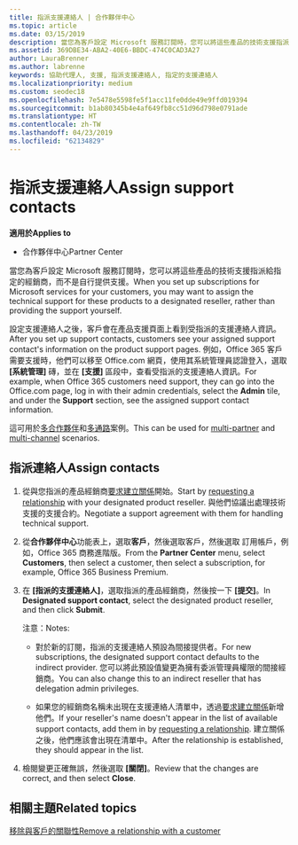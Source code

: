```yaml
---
title: 指派支援連絡人 | 合作夥伴中心
ms.topic: article
ms.date: 03/15/2019
description: 當您為客戶設定 Microsoft 服務訂閱時，您可以將這些產品的技術支援指派給指定的經銷商，而不是自行提供支援。
ms.assetid: 369DBE34-ABA2-40E6-BBDC-474C0CAD3A27
author: LauraBrenner
ms.author: labrenne
keywords: 協助代理人, 支援, 指派支援連絡人, 指定的支援連絡人
ms.localizationpriority: medium
ms.custom: seodec18
ms.openlocfilehash: 7e5478e5598fe5f1acc11fe0dde49e9ffd019394
ms.sourcegitcommit: b1ab80345b4e4af649fb8cc51d96d798e0791ade
ms.translationtype: HT
ms.contentlocale: zh-TW
ms.lasthandoff: 04/23/2019
ms.locfileid: "62134829"
---
```

# <a name="assign-support-contacts"></a><span data-ttu-id="5942d-104">指派支援連絡人</span><span class="sxs-lookup"><span data-stu-id="5942d-104">Assign support contacts</span></span>

<span data-ttu-id="5942d-105">**適用於**</span><span class="sxs-lookup"><span data-stu-id="5942d-105">**Applies to**</span></span>

-  <span data-ttu-id="5942d-106">合作夥伴中心</span><span class="sxs-lookup"><span data-stu-id="5942d-106">Partner Center</span></span>

<span data-ttu-id="5942d-107">當您為客戶設定 Microsoft 服務訂閱時，您可以將這些產品的技術支援指派給指定的經銷商，而不是自行提供支援。</span><span class="sxs-lookup"><span data-stu-id="5942d-107">When you set up subscriptions for Microsoft services for your customers, you may want to assign the technical support for these products to a designated reseller, rather than providing the support yourself.</span></span>

<span data-ttu-id="5942d-108">設定支援連絡人之後，客戶會在產品支援頁面上看到受指派的支援連絡人資訊。</span><span class="sxs-lookup"><span data-stu-id="5942d-108">After you set up support contacts, customers see your assigned support contact's information on the product support pages.</span></span> <span data-ttu-id="5942d-109">例如，Office 365 客戶需要支援時，他們可以移至 Office.com 網頁，使用其系統管理員認證登入，選取 **\[系統管理\]** 磚，並在 **\[支援\]** 區段中，查看受指派的支援連絡人資訊。</span><span class="sxs-lookup"><span data-stu-id="5942d-109">For example, when Office 365 customers need support, they can go into the Office.com page, log in with their admin credentials, select the **Admin** tile, and under the **Support** section, see the assigned support contact information.</span></span>

<span data-ttu-id="5942d-110">這可用於[多合作夥伴](multipartner.md)和[多通路](multichannel.md)案例。</span><span class="sxs-lookup"><span data-stu-id="5942d-110">This can be used for [multi-partner](multipartner.md) and [multi-channel](multichannel.md) scenarios.</span></span> 

<a href="" id="assigncontacts"></a>
## <a name="assign-contacts"></a><span data-ttu-id="5942d-111">指派連絡人</span><span class="sxs-lookup"><span data-stu-id="5942d-111">Assign contacts</span></span>

1.  <span data-ttu-id="5942d-112">從與您指派的產品經銷商[要求建立關係](request-a-relationship-with-a-customer.md)開始。</span><span class="sxs-lookup"><span data-stu-id="5942d-112">Start by [requesting a relationship](request-a-relationship-with-a-customer.md) with your designated product reseller.</span></span> <span data-ttu-id="5942d-113">與他們協議出處理技術支援的支援合約。</span><span class="sxs-lookup"><span data-stu-id="5942d-113">Negotiate a support agreement with them for handling technical support.</span></span>

2.  <span data-ttu-id="5942d-114">從**合作夥伴中心**功能表上，選取**客戶**，然後選取客戶，然後選取 訂用帳戶，例如，Office 365 商務進階版。</span><span class="sxs-lookup"><span data-stu-id="5942d-114">From the **Partner Center** menu, select **Customers**, then select a customer, then select a subscription, for example, Office 365 Business Premium.</span></span>

3.  <span data-ttu-id="5942d-115">在 **\[指派的支援連絡人\]**，選取指派的產品經銷商，然後按一下 **\[提交\]**。</span><span class="sxs-lookup"><span data-stu-id="5942d-115">In  **Designated support contact**, select the designated product reseller, and then click **Submit**.</span></span> 

    <span data-ttu-id="5942d-116">注意：</span><span class="sxs-lookup"><span data-stu-id="5942d-116">Notes:</span></span> 
    
    *  <span data-ttu-id="5942d-117">對於新的訂閱，指派的支援連絡人預設為間接提供者。</span><span class="sxs-lookup"><span data-stu-id="5942d-117">For new subscriptions, the designated support contact defaults to the indirect provider.</span></span> <span data-ttu-id="5942d-118">您可以將此預設值變更為擁有委派管理員權限的間接經銷商。</span><span class="sxs-lookup"><span data-stu-id="5942d-118">You can also change this to an indirect reseller that has delegation admin privileges.</span></span>
    
    *  <span data-ttu-id="5942d-119">如果您的經銷商名稱未出現在支援連絡人清單中，透過[要求建立關係](request-a-relationship-with-a-customer.md)新增他們。</span><span class="sxs-lookup"><span data-stu-id="5942d-119">If your reseller's name doesn't appear in the list of available support contacts, add them in by [requesting a relationship](request-a-relationship-with-a-customer.md).</span></span> <span data-ttu-id="5942d-120">建立關係之後，他們應該會出現在清單中。</span><span class="sxs-lookup"><span data-stu-id="5942d-120">After the relationship is established, they should appear in the list.</span></span>  

4.  <span data-ttu-id="5942d-121">檢閱變更正確無誤，然後選取 **\[關閉\]**。</span><span class="sxs-lookup"><span data-stu-id="5942d-121">Review that the changes are correct, and then select **Close**.</span></span>

## <a name="related-topics"></a><span data-ttu-id="5942d-122">相關主題</span><span class="sxs-lookup"><span data-stu-id="5942d-122">Related topics</span></span>

[<span data-ttu-id="5942d-123">移除與客戶的關聯性</span><span class="sxs-lookup"><span data-stu-id="5942d-123">Remove a relationship with a customer</span></span>](remove-a-relationship.md)